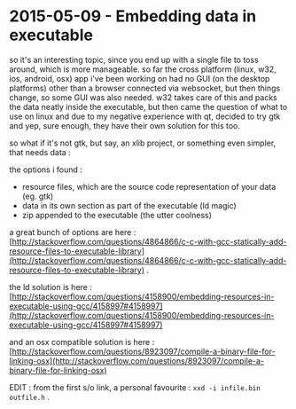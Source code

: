 # 2015-05-09 - Embedding data in executable

so it's an interesting topic, since you end up with a single file to toss around, which is more manageable. so far the cross platform (linux, w32, ios, android, osx) app i've been working on had no GUI (on the desktop platforms) other than a browser connected via websocket, but then things change, so some GUI was also needed. w32 takes care of this and packs the data neatly inside the executable, but then came the question of what to use on linux and due to my negative experience with qt, decided to try gtk and yep, sure enough, they have their own solution for this too.

so what if it's not gtk, but say, an xlib project, or something even simpler, that needs data :

the options i found :

* resource files, which are the source code representation of your data (eg. gtk)
* data in its own section as part of the executable (ld magic)
* zip appended to the executable (the utter coolness)

a great bunch of options are here : [http://stackoverflow.com/questions/4864866/c-c-with-gcc-statically-add-resource-files-to-executable-library](http://stackoverflow.com/questions/4864866/c-c-with-gcc-statically-add-resource-files-to-executable-library) .

the ld solution is here : [http://stackoverflow.com/questions/4158900/embedding-resources-in-executable-using-gcc/4158997#4158997](http://stackoverflow.com/questions/4158900/embedding-resources-in-executable-using-gcc/4158997#4158997)

and an osx compatible solution is here : [http://stackoverflow.com/questions/8923097/compile-a-binary-file-for-linking-osx](http://stackoverflow.com/questions/8923097/compile-a-binary-file-for-linking-osx)

EDIT : from the first s/o link, a personal favourite : `xxd -i infile.bin outfile.h` .